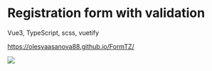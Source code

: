# Registration form with validation

Vue3, TypeScript, scss, vuetify

<a href='https://olesyaasanova88.github.io/FormTZ/'>https://olesyaasanova88.github.io/FormTZ/</a>

<img src="https://img.freepik.com/free-vector/tablet-login-concept-illustration_114360-7893.jpg?size=626&ext=jpg&ga=GA1.1.1231329001.1704964341&semt=ais" />
